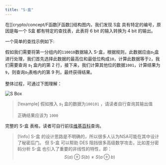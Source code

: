 ```yaml
---
title: "S-盒"
---
```


在[[crypto/concept/F函数|F函数]]结构图内，我们发现 S盒 具有特定的编号，原因是每一个 S盒 都有特定的查找表，此表将 6 bit 的输入转换为 4 bit 的输出。

一个简单的查找示例如下:

假如我们需要将第一分组内的`110010`数据输入 S-盒，根据规则，此数据应由$s_1$盒进行处理，我们首先选择此数据的最高位和最低位构成`10`，计算此数据等于`2`，我们需要查询 $s_1$ 盒内的第 2 行，接下来，我们计算其他位的数据`1001`，计算结果为`9`，则查询$s_1$表格内的第 9 列，最终获得结果。

整体过程，可通过下图理解：

![S Box](https://img.gejiba.com/images/b586f43ca9d6a3b70195f0c7da971c86.png)

> [!example]
>  假如推入 $s_1$ 盒的数据为`100101` ，请读者自行查询其输出值
>  
>  正确结果应该为 `1000`

完整的 S-盒 表格，读者可自行前往[维基百科](https://en.wikipedia.org/wiki/DES_supplementary_material#Substitution_boxes_(S-boxes))查询。

> [!info]
> S-盒 的设计思路是不明确的，所以很多人认为NSA可能在其中设计了秘密后门。
> 但 S-盒 可以帮助 DES 阻挡很多高级数学攻击，比如差分密码分析
> S-盒 也引入了重要的非线性的特性，即：
> $$S(a) \oplus S(b) \not = S(a \oplus b)$$

